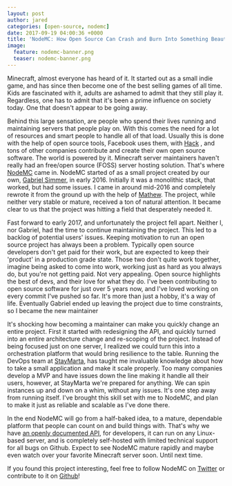 ```yaml
---
layout: post
author: jared
categories: [open-source, nodemc]
date: 2017-09-19 04:00:36 +0000
title: 'NodeMC: How Open Source Can Crash and Burn Into Something Beautiful'
image:
  feature: nodemc-banner.png
  teaser: nodemc-banner.png
---
```


Minecraft, almost everyone has heard of it.  It started out as a small indie
game, and has since then become one of the best selling games of all time. Kids
are fascinated with it, adults are ashamed to admit that they still play it.
Regardless, one has to admit that it's been a prime influence on society today.
One that doesn't appear to be going away.

Behind this large sensation, are people who spend their lives running and
maintaining servers that people play on. With this comes the need for a lot of
resources and smart people to handle all of that load. Usually this is done with
the help of open source tools, Facebook uses them, with [Hack](https://code.facebook.com/posts/264544830379293/hack-a-new-programming-language-for-hhvm/)
, and tons of other companies contribute and create their own open source
software. The world is powered  by it. Minecraft server maintainers haven't
really had an free/open source (FOSS) server hosting solution. That's where 
[NodeMC](https://nodemc.space) came in. NodeMC started of as a small project
created by our own, [Gabriel Simmer](https://github.com/gmemstr), in
early 2016. Initially it was a monolithic stack, that worked, but had some
issues. I came in around mid-2016 and completely rewrote it from the ground up
with the help of [Mathew](https://github.com/md678685). The project, while
neither very stable or mature, received a ton of natural attention. It became
clear to us that the project was hitting a field that desperately  needed it.

Fast forward to early 2017, and unfortunately the project fell apart. Neither I,
nor Gabriel, had the time to continue maintaining the project. This led to a
backlog of potential users' issues. Keeping motivation to run an open source
project has always been a problem. Typically open source developers don't get
paid for their work, but are expected to keep their 'product' in a production
grade state. Those two don't quite work together, imagine being asked to come
into work, working just as hard as you always do, but you're not getting paid.
Not very appealing. Open source highlights the best of devs, and their love for
what they do. I've been contributing to open source software for just over 5
years now, and I've loved working on every commit I've pushed so far. It's more
than just a hobby, it's a way of life. Eventually Gabriel ended up leaving the
project due to time constraints, so I became the new maintainer

It's shocking how becoming a maintainer can make you quickly change an entire
project. First it started with redesigning the API, and quickly turned into an
entire architecture change and re-scoping of the project. Instead of being
focused just on one server, I realized we could turn this into a orchestration
platform that would bring resilience to the table. Running the DevOps team at 
[StayMarta](https://staymarta.com), has taught me invaluable knowledge about how
to take a small application and make it scale properly. Too many companies
develop a MVP and have issues down the line making it handle all their users,
however, at StayMarta we're prepared for anything. We can spin instances up and
down on a whim, without any issues. It's one step away from running itself. I've
brought this skill set with me to NodeMC, and plan to make it just as reliable
and scalable as I've done there.

In the end NodeMC will go from a half-baked idea, to a mature, dependable
platform that people can count on and build things with. That's why we have [an
openly documented API](https://github.com/NodeMC/CORE/tree/master/docs), for
developers, it can run on any Linux-based server, and is completely self-hosted
with limited technical support for all bugs on Github. Expect to see NodeMC
mature rapidly and maybe even watch over your favorite Minecraft server soon.
Until next time.

If you found this project interesting, feel free to follow NodeMC on [Twitter](https://twitter.com/BuiltWithNodeMC)  or contribute to it on [Github](https://github.com/NodeMC)!